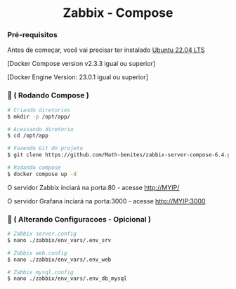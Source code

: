 <h1 align="center">Zabbix - Compose </h1>

### Pré-requisitos

Antes de começar, você vai precisar ter instalado 
[Ubuntu 22.04 LTS ](https://releases.ubuntu.com/jammy/)

[Docker Compose version v2.3.3 igual ou superior]

[Docker Engine Version: 23.0.1 igual ou superior]



### 🎲 ( Rodando Compose )

```bash
# Criando diretorios
$ mkdir -p /opt/app/
```
```bash
# Acessando diretorio
$ cd /opt/app
```
```bash
# Fazendo Git do projeto
$ git clone https://github.com/Math-benites/zabbix-server-compose-6.4.git . 
```
```bash
# Rodando compose
$ docker compose up -d
```

O servidor Zabbix inciará na porta:80 - acesse <http://MYIP/>

O servidor Grafana inciará na porta:3000 - acesse <http://MYIP:3000>

### 🔧 ( Alterando Configuracoes - Opicional )

```bash
# Zabbix server.config
$ nano ./zabbix/env_vars/.env_srv
```
```bash
# Zabbix web.config
$ nano ./zabbix/env_vars/.env_web
```
```bash
# Zabbix mysql.config
$ nano ./zabbix/env_vars/.env_db_mysql
```


